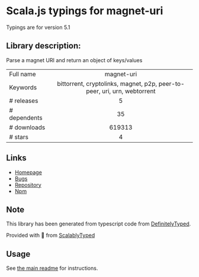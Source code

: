 
# Scala.js typings for magnet-uri

Typings are for version 5.1

## Library description:
Parse a magnet URI and return an object of keys/values

|                    |                 |
| ------------------ | :-------------: |
| Full name          | magnet-uri |
| Keywords           | bittorrent, cryptolinks, magnet, p2p, peer-to-peer, uri, urn, webtorrent |
| # releases         | 5 |
| # dependents       | 35 |
| # downloads        | 619313 |
| # stars            | 4 |

## Links
- [Homepage](https://github.com/webtorrent/magnet-uri#readme)
- [Bugs](https://github.com/webtorrent/magnet-uri/issues)
- [Repository](https://github.com/webtorrent/magnet-uri)
- [Npm](https://www.npmjs.com/package/magnet-uri)
    


## Note
This library has been generated from typescript code from [DefinitelyTyped](https://definitelytyped.org).

Provided with :purple_heart: from [ScalablyTyped](https://github.com/oyvindberg/ScalablyTyped)

## Usage
See [the main readme](../../readme.md) for instructions.


